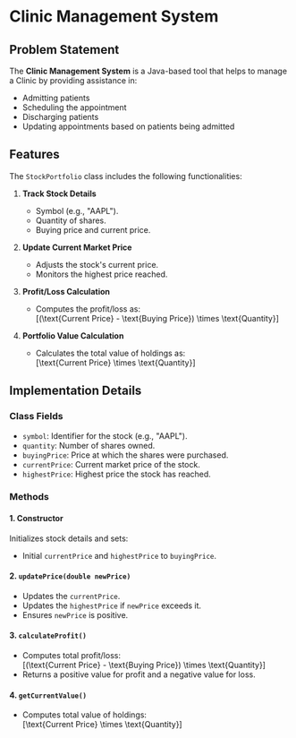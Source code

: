 # Clinic Management System

## Problem Statement
The **Clinic Management System** is a Java-based tool that helps to manage a Clinic by providing assistance in:
- Admitting patients
- Scheduling the appointment
- Discharging patients
- Updating appointments based on patients being admitted

## Features
The `StockPortfolio` class includes the following functionalities:
1. **Track Stock Details**
   - Symbol (e.g., "AAPL").
   - Quantity of shares.
   - Buying price and current price.

2. **Update Current Market Price**
   - Adjusts the stock's current price.
   - Monitors the highest price reached.

3. **Profit/Loss Calculation**
   - Computes the profit/loss as:  
     \[(\text{Current Price} - \text{Buying Price}) \times \text{Quantity}\]

4. **Portfolio Value Calculation**
   - Calculates the total value of holdings as:  
     \[\text{Current Price} \times \text{Quantity}\]

## Implementation Details

### Class Fields
- `symbol`: Identifier for the stock (e.g., "AAPL").
- `quantity`: Number of shares owned.
- `buyingPrice`: Price at which the shares were purchased.
- `currentPrice`: Current market price of the stock.
- `highestPrice`: Highest price the stock has reached.

### Methods
#### 1. Constructor
Initializes stock details and sets:
- Initial `currentPrice` and `highestPrice` to `buyingPrice`.

#### 2. `updatePrice(double newPrice)`
- Updates the `currentPrice`.
- Updates the `highestPrice` if `newPrice` exceeds it.
- Ensures `newPrice` is positive.

#### 3. `calculateProfit()`
- Computes total profit/loss:  
  \[(\text{Current Price} - \text{Buying Price}) \times \text{Quantity}\]
- Returns a positive value for profit and a negative value for loss.

#### 4. `getCurrentValue()`
- Computes total value of holdings:  
  \[\text{Current Price} \times \text{Quantity}\]


